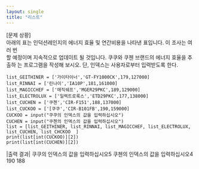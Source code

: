 ```yaml
---
layout: single
title: "리스트"
---
```


[문제 상황]  
아래의 표는 인덕션레인지의 에너지 효율 및 연간비용을 나타낸 표입니다. 이 조사는 여러 번  
할 예정이며 지속적으로 업데이트 될 것입니다. 쿠쿠와 쿠첸 브랜드의 에너지 효율을 추출하 는 프로그램을 작성해 보시오. 단, 인덱스는 사용자로부터 입력받도록 한다. 

~~~
list_GEITHINER = ['가이타이너','GT-FY1000CK',179,127000]
list_RINNAI = ['린나이','IA10P',181,161000]
list_MAGICCHEF = ['매직쉐프','MGER29PKC',189,129000]
list_ELECTROLUX = ['일렉트로룩스','ETD29PKC',177,138000]
list_CUCHEN = ['쿠첸','CIR-F151',188,137000]
list_CUCKOO = ['[쿠쿠','CIR-B101FB',190,159000]
CUCKOO = input("쿠쿠의 인덱스의 값을 입력하십시오")
CUCHEN = input("쿠첸의 인덱스의 값을 입력하십시오")
list = [list_GEITHINER, list_RINNAI, list_MAGICCHEF, list_ELECTROLUX, list_CUCHEN, list_CHCKOO  ]
print(list[int(CUCKOO)][2])
print(list[int(CUCHEN)][2])
~~~

|출력 결과| 
쿠쿠의 인덱스의 값을 입력하십시오5
쿠첸의 인덱스의 값을 입력하십시오4
190
188
